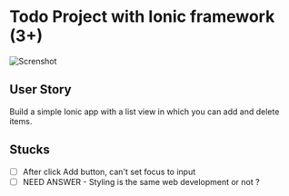# Todo Project with Ionic framework (3+)

![Screnshot](https://www.dropbox.com/s/qk2zsmalyceuypq/Screenshot%202017-11-04%2011.21.58.png?dl=0)

## User Story

Build a simple Ionic app with a list view in which you can add and delete items.


## Stucks

- [ ] After click Add button, can't set focus to input
- [ ] NEED ANSWER - Styling is the same web development or not ?
